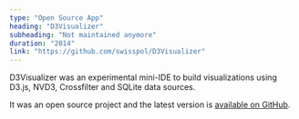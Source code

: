 ```yaml
---
type: "Open Source App"
heading: "D3Visualizer"
subheading: "Not maintained anymore"
duration: "2014"
link: "https://github.com/swisspol/D3Visualizer"
---
```


D3Visualizer was an experimental mini-IDE to build visualizations using D3.js, NVD3, Crossfilter and SQLite data sources.

It was an open source project and the latest version is <a href="https://github.com/swisspol/D3Visualizer">available on GitHub</a>.
